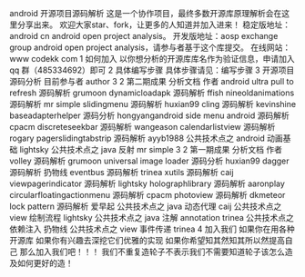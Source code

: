 android 开源项目源码解析 这是一个协作项目，最终多数开源库原理解析会在这里分享出来。 欢迎大家star、fork，让更多的人知道并加入进来！ 稳定版地址：android cn android open project analysis。 开发版地址：aosp exchange group android open project analysis，请参与者基于这个库提交。 在线网站：www codekk com 1 如何加入 以你想分析的开源库库名作为验证信息，申请加入 qq 群（485334692）即可 2 具体编写步骤 具体步骤请见：编写步骤 3 开源项目源码分析 目前参与者 author 3 2 第二期成果 分析文档 作者 android ultra pull to refresh 源码解析 grumoon dynamicloadapk 源码解析 ffish nineoldanimations 源码解析 mr simple slidingmenu 源码解析 huxian99 cling 源码解析 kevinshine baseadapterhelper 源码分析 hongyangandroid side menu android 源码解析 cpacm discreteseekbar 源码解析 wangeason calendarlistview 源码解析 rogary pagerslidingtabstrip 源码解析 ayyb1988 公共技术点之 android 动画基础 lightsky 公共技术点之 java 反射 mr simple 3 2 第一期成果 分析文档 作者 volley 源码解析 grumoon universal image loader 源码分析 huxian99 dagger 源码解析 扔物线 eventbus 源码解析 trinea xutils 源码解析 caij viewpagerindicator 源码解析 lightsky holographlibrary 源码解析 aaronplay circularfloatingactionmenu 源码解析 cpacm photoview 源码解析 dkmeteor lock pattern 源码解析 爱早起 公共技术点之 java 动态代理 caij 公共技术点之 view 绘制流程 lightsky 公共技术点之 java 注解 annotation trinea 公共技术点之依赖注入 扔物线 公共技术点之 view 事件传递 trinea 4 加入我们 如果你在用各种开源库 如果你有兴趣去深挖它们优雅的实现 如果你希望知其然知其所以然提高自己 那么加入我们吧！！！ 我们不重复造轮子不表示我们不需要知道轮子该怎么造及如何更好的造！
